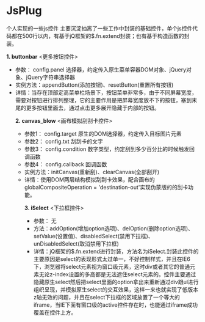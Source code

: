 # JsPlug
个人实现的一些js控件
主要沉淀抽离了一些工作中封装的基础控件，单个js控件代码都在500行以内，有基于jQ框架的$.fn.extend封装；也有基于构造函数的封装。

**1. buttonbar** <更多按钮控件>

- 参数： config.panel <Object> 选择器，约定传入原生菜单容器DOM对象、jQuery对象、jQuery字符串选择器
- 实例方法：appendButton(添加按钮)、resetButton(重置所有按钮)
- 详情：当存在顶部定高菜单栏场景下，按钮菜单非常多，由于不同屏幕宽度，需要对按钮进行排列整理，它的主要作用是把屏幕宽度放不下的按钮，塞到末尾的更多按钮里面去，通过点击更多展开隐藏于内部的按钮。

**2. canvas_blow** <画布模拟刮刮卡控件>

- 参数1： config.target <Object> 原生的DOM选择器，约定传入目标图片元素
- 参数2： config.txt <String> 刮刮卡的文字
- 参数3： config.condition <Number> 数字类型，约定刮到多少百分比的时候触发回调函数
- 参数4： config.callback <Function> 回调函数
- 实例方法：initCanvas(重新刮)、clearCanvas(全部刮开)
- 详情：使用DOM两层结构模拟刮刮卡效果，配合画布的globalCompositeOperation = 'destination-out'实现伪蒙版的的刮卡功能。

**3. iSelect** <下拉框控件>

- 参数： 无
- 方法：addOption(增加option选项)、delOption(删除option选项)、setValue(设置值)、disabledSelect(禁用下拉框)、unDisabledSelect(取消禁用下拉框)
- 详情：jQ框架的$.fn.extend进行封装，方法名为iSelect.封装此控件的主要原因是select的表现形式太过单一，不好控制样式，并且在IE6下，浏览器将select元素视为窗口级元素，这时div或者其它的普通元素无论z-index设置的多高都是无法遮住select元素的。控件主要通过隐藏原生select然后把select里面的option拿出来重新通过div跟ul进行组织呈现，并模拟原生select的交互效果，这样一来也就实现了低版本z轴无效的问题，并且在select下拉框的区域放置了一个等大的iframe，当IE下面有窗口级的active控件存在时，也能通过iframe成功覆盖在控件上方。
